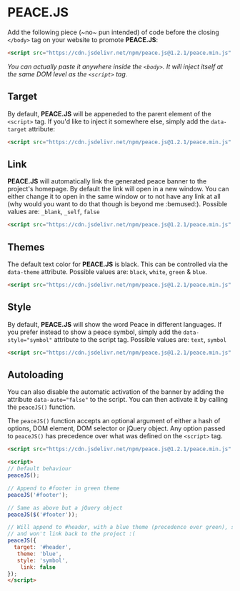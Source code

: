 # PEACE.JS

Add the following piece (~no~ pun intended) of code before the closing ```</body>``` tag on your website to promote **PEACE.JS**:

```html
<script src="https://cdn.jsdelivr.net/npm/peace.js@1.2.1/peace.min.js" async></script>
```

*You can actually paste it anywhere inside the ```<body>```. It will inject itself at the same DOM level as the ```<script>``` tag.*

## Target

By default, **PEACE.JS** will be appeneded to the parent element of the ```<script>``` tag. If you'd like to inject it somewhere else, simply add the `data-target` attribute:

```html
<script src="https://cdn.jsdelivr.net/npm/peace.js@1.2.1/peace.min.js" data-target="#footer" async></script>
```

## Link

**PEACE.JS** will automatically link the generated peace banner to the project's homepage. By default the link will open in a new window. You can either change it to open in the same window or to not have any link at all (why would you want to do that though is beyond me :bemused:). Possible values are: `_blank`, `_self`, `false`

```html
<script src="https://cdn.jsdelivr.net/npm/peace.js@1.2.1/peace.min.js" data-link="_self" async></script>
```

## Themes

The default text color for **PEACE.JS** is black. This can be controlled via the `data-theme` attribute. Possible values are: `black`, `white`, `green` & `blue`.

```html
<script src="https://cdn.jsdelivr.net/npm/peace.js@1.2.1/peace.min.js" data-theme="blue" async></script>
```

## Style

By default, **PEACE.JS** will show the word Peace in different languages. If you prefer instead to show a peace symbol, simply add the `data-style="symbol"` attribute to the script tag. Possible values are: `text`, `symbol`

```html
<script src="https://cdn.jsdelivr.net/npm/peace.js@1.2.1/peace.min.js" data-style="symbol" async></script>
```

## Autoloading

You can also disable the automatic activation of the banner by adding the attribute `data-auto="false"` to the script. You can then activate it by calling the ```peaceJS()``` function.

The ```peaceJS()``` function accepts an optional argument of either a hash of options, DOM element, DOM selector or jQuery object. Any option passed to ```peaceJS()``` has precedence over what was defined on the ```<script>``` tag.

```html
<script src="https://cdn.jsdelivr.net/npm/peace.js@1.2.1/peace.min.js" data-auto="false" data-theme="green" data-link="_self" async></script>

<script>
// Default behaviour
peaceJS();

// Append to #footer in green theme
peaceJS('#footer');

// Same as above but a jQuery object
peaceJS($('#footer'));

// Will append to #header, with a blue theme (precedence over green), symbol style
// and won't link back to the project :(
peaceJS({
  target: '#header',
   theme: 'blue',
   style: 'symbol',
    link: false
});
</script>
```
